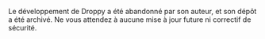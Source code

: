 Le développement de Droppy a été abandonné par son auteur, et son dépôt a été archivé. Ne vous attendez à aucune mise à jour future ni correctif de sécurité.